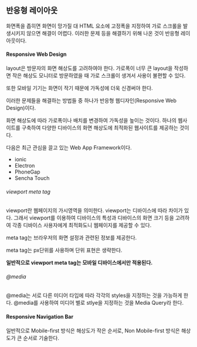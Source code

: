 ## 반응형 레이아웃

화면폭을 좁히면 화면이 망가질 대 HTML 요소에 고정폭을 지정하여 가로 스크롤을 발생시키지 않으면 해결이 어렵다. 이러한 문제 등을 해결하기 위해 나온 것이 반응형 레이아웃이다.

#### Responsive Web Design
layout은 방문자의 화면 해상도를 고려하여야 한다. 가로폭이 너무 큰 layout을 작성하면 작은 해상도 모니터로 방문하였을 때 가로 스크롤이 생겨서 사용이 불편할 수 있다.

또한 모바일 기기는 화면이 작기 때문에 가독성에 더욱 신경써야 한다.

이러한 문제들을 해결하는 방법들 중 하나가 반응형 웹디자인(Responsive Web Design)이다.

화면 해상도에 따라 가로폭이나 배치를 변경하여 가독성을 높이는 것이다. 하나의 웹사이트를 구축하여 다양한 디바이스의 화면 해상도에 최적화된 웹사이트를 제공하는 것이다.

다음은 최근 관심을 끌고 있는 Web App Framework이다.

+ ionic
+ Electron
+ PhoneGap
+ Sencha Touch

###### viewport meta tag
viewport란 웹페이지의 가시영역을 의미한다. viewport는 디바이스에 따라 차이가 있다. 그래서 viewport를 이용하여 디바이스의 특성과 디바이스의 화면 크기 등을 고려하여 각종 디바이스 사용자에게 최적화도니 웹페이지를 제공할 수 있다.

meta tag는 브라우저의 화면 설정과 관련된 정보를 제공한다.

meta tag는 px단위를 사용하며 단위 표현은 생략한다.

**일반적으로 viewport meta tag는 모바일 디바이스에서만 적용된다.**

###### @media
@media는 서로 다른 미디어 타입에 따라 각각의 styles을 지정하는 것을 가능하게 한다.
@media를 사용하여 미디어 별로 stlye을 지정하는 것을 Media Query라 한다.

#### Responsive Navigation Bar
일반적으로 Mobile-first 방식은 해상도가 작은 순서로, Non Mobile-first 방식은 해상도가 큰 순서로 기술한다.